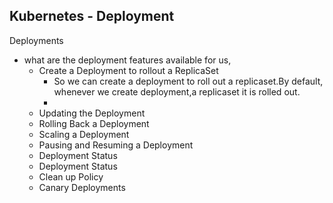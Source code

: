 ## Kubernetes - Deployment

Deployments 
- what are the deployment features available for us,
    - Create a Deployment to rollout a ReplicaSet
        - So we can create a deployment to roll out a replicaset.By default, whenever we create deployment,a replicaset it is rolled out.
        - 
    - Updating the Deployment
    - Rolling Back a Deployment
    - Scaling a Deployment
    - Pausing and Resuming a Deployment
    - Deployment Status
    - Deployment Status
    - Clean up Policy
    - Canary Deployments








